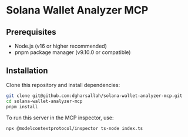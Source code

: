 # Solana Wallet Analyzer MCP


## Prerequisites

- Node.js (v16 or higher recommended)
- pnpm package manager (v9.10.0 or compatible)

## Installation

Clone this repository and install dependencies:

```bash
git clone git@github.com:dgharsallah/solana-wallet-analyzer-mcp.git
cd solana-wallet-analyzer-mcp
pnpm install
```

To run this server in the MCP inspector, use:

```bash
npx @modelcontextprotocol/inspector ts-node index.ts
```

